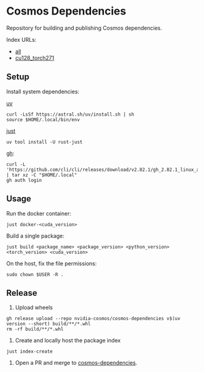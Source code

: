 # Cosmos Dependencies

Repository for building and publishing Cosmos dependencies.

Index URLs:

* [all](https://nvidia-cosmos.github.io/cosmos-dependencies/v1.1.0/simple)
* [cu128_torch271](https://nvidia-cosmos.github.io/cosmos-dependencies/v1.1.0/cu128_torch271/simple)

## Setup

Install system dependencies:

[uv](https://docs.astral.sh/uv/getting-started/installation/)

```shell
curl -LsSf https://astral.sh/uv/install.sh | sh
source $HOME/.local/bin/env
```

[just](https://github.com/casey/just?tab=readme-ov-file#installation)

```shell
uv tool install -U rust-just
```

[gh](https://github.com/cli/cli?tab=readme-ov-file#installation):

```shell
curl -L 'https://github.com/cli/cli/releases/download/v2.82.1/gh_2.82.1_linux_amd64.tar.gz' | tar xz -C "$HOME/.local"
gh auth login
```

## Usage

Run the docker container:

```shell
just docker-<cuda_version>
```

Build a single package:

```shell
just build <package_name> <package_version> <python_version> <torch_version> <cuda_version>
```

On the host, fix the file permissions:

```shell
sudo chown $USER -R .
```

## Release

1. Upload wheels

```shell
gh release upload --repo nvidia-cosmos/cosmos-dependencies v$(uv version --short) build/**/*.whl
rm -rf build/**/*.whl
```

1. Create and locally host the package index

```shell
just index-create
```

1. Open a PR and merge to [cosmos-dependencies](https://github.com/nvidia-cosmos/cosmos-dependencies).
